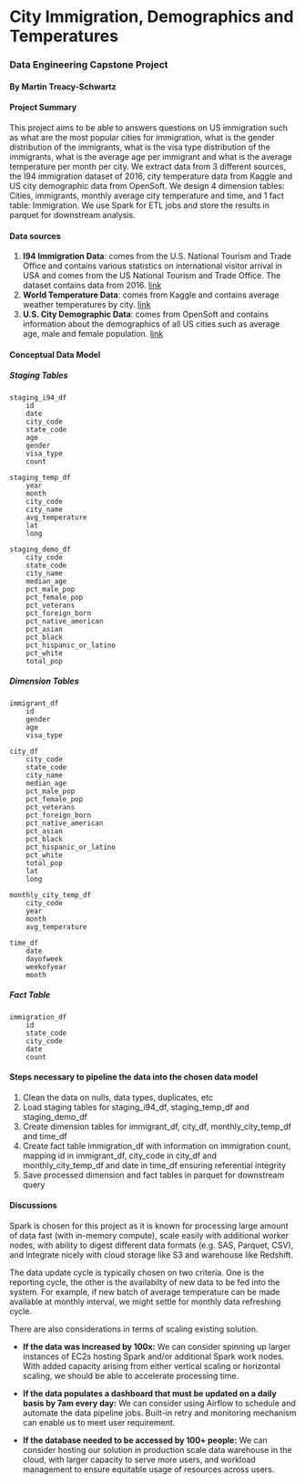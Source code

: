 # City Immigration, Demographics and Temperatures
### Data Engineering Capstone Project
#### By Martin Treacy-Schwartz

#### Project Summary
This project aims to be able to answers questions on US immigration such as what are the most popular cities for immigration, what is the gender distribution of the immigrants, what is the visa type distribution of the immigrants, what is the average age per immigrant and what is the average temperature per month per city. We extract data from 3 different sources, the I94 immigration dataset of 2016, city temperature data from Kaggle and US city demographic data from OpenSoft. We design 4 dimension tables: Cities, immigrants, monthly average city temperature and time, and 1 fact table: Immigration. We use Spark for ETL jobs and store the results in parquet for downstream analysis.

#### Data sources
1. **I94 Immigration Data**: comes from the U.S. National Tourism and Trade Office and contains various statistics on international visitor arrival in USA and comes from the US National Tourism and Trade Office. The dataset contains data from 2016. [link](https://travel.trade.gov/research/reports/i94/historical/2016.html)
2. **World Temperature Data**: comes from Kaggle and contains average weather temperatures by city. [link](https://www.kaggle.com/berkeleyearth/climate-change-earth-surface-temperature-data)
3. **U.S. City Demographic Data**: comes from OpenSoft and contains information about the demographics of all US cities such as average age, male and female population. [link](https://public.opendatasoft.com/explore/dataset/us-cities-demographics/export/)

#### Conceptual Data Model
##### Staging Tables
```
staging_i94_df
    id
    date
    city_code
    state_code
    age
    gender
    visa_type
    count
    
staging_temp_df
    year
    month
    city_code
    city_name
    avg_temperature
    lat
    long
    
staging_demo_df
    city_code
    state_code
    city_name
    median_age
    pct_male_pop
    pct_female_pop
    pct_veterans
    pct_foreign_born
    pct_native_american
    pct_asian
    pct_black
    pct_hispanic_or_latino
    pct_white
    total_pop
```

##### Dimension Tables
```
immigrant_df
    id
    gender
    age
    visa_type
    
city_df
    city_code
    state_code
    city_name
    median_age
    pct_male_pop
    pct_female_pop
    pct_veterans
    pct_foreign_born
    pct_native_american
    pct_asian
    pct_black
    pct_hispanic_or_latino
    pct_white
    total_pop
    lat
    long
    
monthly_city_temp_df
    city_code
    year
    month
    avg_temperature
    
time_df
    date
    dayofweek
    weekofyear
    month
```

##### Fact Table
```
immigration_df
    id
    state_code
    city_code
    date
    count
```

#### Steps necessary to pipeline the data into the chosen data model

1. Clean the data on nulls, data types, duplicates, etc
2. Load staging tables for staging_i94_df, staging_temp_df and staging_demo_df
3. Create dimension tables for immigrant_df, city_df, monthly_city_temp_df and time_df
4. Create fact table immigration_df with information on immigration count, mapping id in immigrant_df, city_code in city_df and monthly_city_temp_df and date in time_df ensuring referential integrity
5. Save processed dimension and fact tables in parquet for downstream query

#### Discussions
Spark is chosen for this project as it is known for processing large amount of data fast (with in-memory compute), scale easily with additional worker nodes, with ability to digest different data formats (e.g. SAS, Parquet, CSV), and integrate nicely with cloud storage like S3 and warehouse like Redshift.

The data update cycle is typically chosen on two criteria. One is the reporting cycle, the other is the availabilty of new data to be fed into the system. For example, if new batch of average temperature can be made available at monthly interval, we might settle for monthly data refreshing cycle.

There are also considerations in terms of scaling existing solution.
* **If the data was increased by 100x:**
We can consider spinning up larger instances of EC2s hosting Spark and/or additional Spark work nodes. With added capacity arising from either vertical scaling or horizontal scaling, we should be able to accelerate processing time.

* **If the data populates a dashboard that must be updated on a daily basis by 7am every day:**
We can consider using Airflow to schedule and automate the data pipeline jobs. Built-in retry and monitoring mechanism can enable us to meet user requirement.

* **If the database needed to be accessed by 100+ people:**
We can consider hosting our solution in production scale data warehouse in the cloud, with larger capacity to serve more users, and workload management to ensure equitable usage of resources across users.